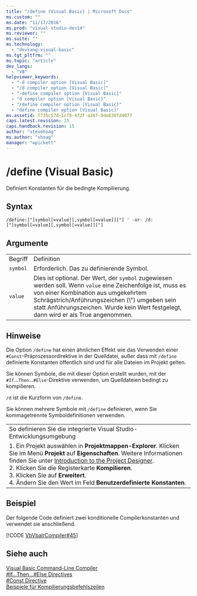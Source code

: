 ```yaml
---
title: "/define (Visual Basic) | Microsoft Docs"
ms.custom: ""
ms.date: "11/17/2016"
ms.prod: "visual-studio-dev14"
ms.reviewer: ""
ms.suite: ""
ms.technology: 
  - "devlang-visual-basic"
ms.tgt_pltfrm: ""
ms.topic: "article"
dev_langs: 
  - "VB"
helpviewer_keywords: 
  - "-d compiler option [Visual Basic]"
  - "/d compiler option [Visual Basic]"
  - "-define compiler option [Visual Basic]"
  - "d compiler option [Visual Basic]"
  - "/define compiler option [Visual Basic]"
  - "define compiler option [Visual Basic]"
ms.assetid: f735c57d-1cf9-4f2f-a26f-0de630fd4077
caps.latest.revision: 15
caps.handback.revision: 15
author: "stevehoag"
ms.author: "shoag"
manager: "wpickett"
---
```

# /define (Visual Basic)
Definiert Konstanten für die bedingte Kompilierung.  
  
## Syntax  
  
```  
/define:["]symbol[=value][,symbol[=value]]["] ' -or- /d:["]symbol[=value][,symbol[=value]]["]  
```  
  
## Argumente  
  
|||  
|-|-|  
|Begriff|Definition|  
|`symbol`|Erforderlich.  Das zu definierende Symbol.|  
|`value`|Dies ist optional.  Der Wert, der `symbol` zugewiesen werden soll.  Wenn `value` eine Zeichenfolge ist, muss es von einer Kombination aus umgekehrtem Schrägstrich\/Anführungszeichen \(\\"\) umgeben sein statt Anführungszeichen.  Wurde kein Wert festgelegt, dann wird er als True angenommen.|  
  
## Hinweise  
 Die Option `/define` hat einen ähnlichen Effekt wie das Verwenden einer `#Const`\-Präprozessordirektive in der Quelldatei, außer dass mit `/define` definierte Konstanten öffentlich sind und für alle Dateien im Projekt gelten.  
  
 Sie können Symbole, die mit dieser Option erstellt wurden, mit der `#If`...`Then`...`#Else`\-Direktive verwenden, um Quelldateien bedingt zu kompilieren.  
  
 `/d` ist die Kurzform von `/define`.  
  
 Sie können mehrere Symbole mit `/define` definieren, wenn Sie kommagetrennte Symboldefinitionen verwenden.  
  
||  
|-|  
|So definieren Sie die integrierte Visual Studio\-Entwicklungsumgebung|  
|1.  Ein Projekt auswählen in **Projektmappen\-Explorer**.  Klicken Sie im Menü **Projekt** auf **Eigenschaften**.  Weitere Informationen finden Sie unter [Introduction to the Project Designer](http://msdn.microsoft.com/de-de/898dd854-c98d-430c-ba1b-a913ce3c73d7).<br />2.  Klicken Sie die Registerkarte **Kompilieren**.<br />3.  Klicken Sie auf **Erweitert**.<br />4.  Ändern Sie den Wert im Feld **Benutzerdefinierte Konstanten**.|  
  
## Beispiel  
 Der folgende Code definiert zwei konditionelle Compilerkonstanten und verwendet sie anschließend.  
  
 [!CODE [VbVbalrCompiler#45](../CodeSnippet/VS_Snippets_VBCSharp/VbVbalrCompiler#45)]  
  
## Siehe auch  
 [Visual Basic Command\-Line Compiler](../../../visual-basic/reference/command-line-compiler/index.md)   
 [\#If...Then...\#Else Directives](../../../visual-basic/language-reference/directives/if-then-else-directives.md)   
 [\#Const Directive](../../../visual-basic/language-reference/directives/const-directive.md)   
 [Beispiele für Kompilierungsbefehlszeilen](../../../visual-basic/reference/command-line-compiler/sample-compilation-command-lines.md)